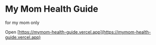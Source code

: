 # My Mom Health Guide

for my mom only

Open [https://mymom-health-guide.vercel.app](https://mymom-health-guide.vercel.app) 

